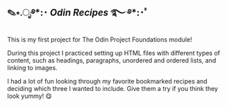 ## ✎⋆.ೃ࿔\*:･ *Odin Recipes* ࿐ ࿔\*:･ﾟ

This is my first project for The Odin Project Foundations module!

During this project I practiced setting up HTML files with different types of content, such as headings, paragraphs, unordered and ordered lists, and linking to images.

I had a lot of fun looking through my favorite bookmarked recipes and deciding which three I wanted to include. Give them a try if you think they look yummy! 😋
